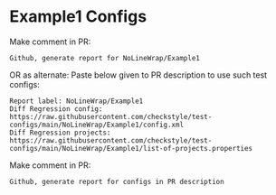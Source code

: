 # Example1 Configs
Make comment in PR:
```
Github, generate report for NoLineWrap/Example1
```
OR as alternate:
Paste below given to PR description to use such test configs:
```
Report label: NoLineWrap/Example1
Diff Regression config: https://raw.githubusercontent.com/checkstyle/test-configs/main/NoLineWrap/Example1/config.xml
Diff Regression projects: https://raw.githubusercontent.com/checkstyle/test-configs/main/NoLineWrap/Example1/list-of-projects.properties
```
Make comment in PR:
```
Github, generate report for configs in PR description
```

